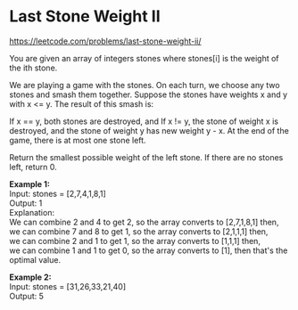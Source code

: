 # Last Stone Weight II
https://leetcode.com/problems/last-stone-weight-ii/

You are given an array of integers stones where stones[i] is the weight of the ith stone.

We are playing a game with the stones. On each turn, we choose any two stones and smash them together. Suppose the stones have weights x and y with x <= y. The result of this smash is:

If x == y, both stones are destroyed, and
If x != y, the stone of weight x is destroyed, and the stone of weight y has new weight y - x.
At the end of the game, there is at most one stone left.

Return the smallest possible weight of the left stone. If there are no stones left, return 0.

<b>Example 1:</b>\
Input: stones = [2,7,4,1,8,1]\
Output: 1\
Explanation:\
We can combine 2 and 4 to get 2, so the array converts to [2,7,1,8,1] then,\
we can combine 7 and 8 to get 1, so the array converts to [2,1,1,1] then,\
we can combine 2 and 1 to get 1, so the array converts to [1,1,1] then,\
we can combine 1 and 1 to get 0, so the array converts to [1], then that's the optimal value.

<b>Example 2:</b>\
Input: stones = [31,26,33,21,40]\
Output: 5